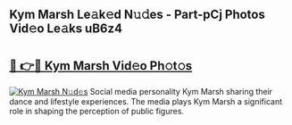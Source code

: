 ## Kym Marsh Le𝚊k𝚎d N𝚞𝚍es - Part-pCj Photos Vid𝚎o Le𝚊ks uB6z4

# <h2><a href="http://fbcdfj.evod.top/?m=Kym+Marsh">🔗 👉🔴 Kym Marsh Vid𝚎o Ph𝚘t𝚘s</a></h2>

[![Kym Marsh N𝚞d𝚎s](https://i.imgur.com/8V9OHl7.gif)](http://fbcdfj.evod.top/?m=Kym+Marsh)
Social media personality Kym Marsh sharing their dance and lifestyle experiences. The media plays Kym Marsh a significant role in shaping the perception of public figures. 
